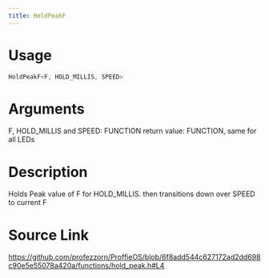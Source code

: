 ```yaml
---
title: HoldPeakF
---
```


# Usage
```cpp
HoldPeakF<F, HOLD_MILLIS, SPEED>
```

# Arguments
F, HOLD_MILLIS and SPEED: FUNCTION
return value: FUNCTION, same for all LEDs

# Description
Holds Peak value of F for HOLD_MILLIS.
then transitions down over SPEED to current F

# Source Link
https://github.com/profezzorn/ProffieOS/blob/6f8add544c627172ad2dd698c90e5e55078a420a/functions/hold_peak.h#L4
